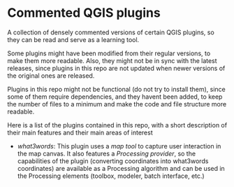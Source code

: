 # Commented QGIS plugins

A collection of densely commented versions of certain QGIS plugins, so they can be read and serve as a learning tool.

Some plugins might have been modified from their regular versions, to make them more readable. Also, they might not be in sync with the latest releases, since plugins in this repo are not updated when newer versions of the original ones are released.

Plugins in this repo might not be functional (do not try to install them), since some of them require dependencies, and they havent been added, to keep the number of files to a minimum and make the code and file structure more readable.

Here is a list of the plugins contained in this repo, with a short description of their main features and their main areas of interest

- *what3words*: This plugin uses a *map tool* to capture user interaction in the map canvas. It also features a *Processing provider*, so the capabilities of the plugin (converting coordinates into what3words coordinates) are available as a Processing algorithm and can be used in the Processing elements (toolbox, modeler, batch interface, etc.)



